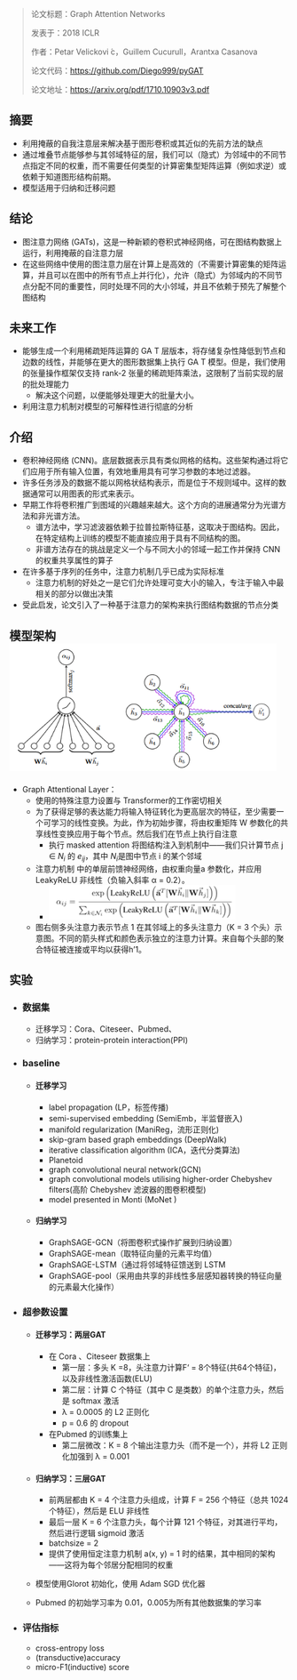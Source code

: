 > 论文标题：Graph Attention Networks
>
> 发表于：2018 ICLR
>
> 作者：Petar Velickovi ́c，Guillem Cucurull，Arantxa Casanova
>
> 论文代码：https://github.com/Diego999/pyGAT
>
> 论文地址：https://arxiv.org/pdf/1710.10903v3.pdf

## 摘要

- 利用掩蔽的自我注意层来解决基于图形卷积或其近似的先前方法的缺点
- 通过堆叠节点能够参与其邻域特征的层，我们可以（隐式）为邻域中的不同节点指定不同的权重，而不需要任何类型的计算密集型矩阵运算（例如求逆）或依赖于知道图形结构前期。
- 模型适用于归纳和迁移问题

## 结论

- 图注意力网络 (GATs)，这是一种新颖的卷积式神经网络，可在图结构数据上运行，利用掩蔽的自注意力层
- 在这些网络中使用的图注意力层在计算上是高效的（不需要计算密集的矩阵运算，并且可以在图中的所有节点上并行化），允许（隐式）为邻域内的不同节点分配不同的重要性，同时处理不同的大小邻域，并且不依赖于预先了解整个图结构

## 未来工作

- 能够生成一个利用稀疏矩阵运算的 GA T 层版本，将存储复杂性降低到节点和边数的线性，并能够在更大的图形数据集上执行 GA T  模型。但是，我们使用的张量操作框架仅支持 rank-2 张量的稀疏矩阵乘法，这限制了当前实现的层的批处理能力
  - 解决这个问题，以便能够处理更大的批量大小。
- 利用注意力机制对模型的可解释性进行彻底的分析

## 介绍

- 卷积神经网络 (CNN)。底层数据表示具有类似网格的结构。这些架构通过将它们应用于所有输入位置，有效地重用具有可学习参数的本地过滤器。
- 许多任务涉及的数据不能以网格状结构表示，而是位于不规则域中。这样的数据通常可以用图表的形式来表示。
- 早期工作将卷积推广到图域的兴趣越来越大。这个方向的进展通常分为光谱方法和非光谱方法。
  - 谱方法中，学习滤波器依赖于拉普拉斯特征基，这取决于图结构。因此，在特定结构上训练的模型不能直接应用于具有不同结构的图。
  - 非谱方法存在的挑战是定义一个与不同大小的邻域一起工作并保持 CNN 的权重共享属性的算子
- 在许多基于序列的任务中，注意力机制几乎已成为实际标准
  - 注意力机制的好处之一是它们允许处理可变大小的输入，专注于输入中最相关的部分以做出决策
- 受此启发，论文引入了一种基于注意力的架构来执行图结构数据的节点分类

## 模型架构<img src="img/1.png" alt="1" style="zoom:80%;" />

- Graph Attentional Layer：
  - 使用的特殊注意力设置与 Transformer的工作密切相关
  - 为了获得足够的表达能力将输入特征转化为更高层次的特征，至少需要一个可学习的线性变换。为此，作为初始步骤，将由权重矩阵 W 参数化的共享线性变换应用于每个节点。然后我们在节点上执行自注意
    - 执行 masked attention 将图结构注入到机制中——我们只计算节点 j ∈ $N_i$ 的 $e_{ij}$，其中 $N_i$是图中节点 i 的某个邻域
  - 注意力机制 中的单层前馈神经网络，由权重向量a  参数化，并应用 LeakyReLU 非线性（负输入斜率 α = 0.2）。
    - <img src="img/2.png" alt="2" style="zoom:80%;" /> 
  - 图右侧多头注意力表示节点 1 在其邻域上的多头注意力（K = 3 个头）示意图。不同的箭头样式和颜色表示独立的注意力计算。来自每个头部的聚合特征被连接或平均以获得h’1。

## 实验

- ### 数据集

  - 迁移学习：Cora、Citeseer、Pubmed、
  - 归纳学习：protein-protein interaction(PPI)

- ### baseline

  - #### 迁移学习

    - label propagation (LP，标签传播)
    - semi-supervised embedding (SemiEmb，半监督嵌入)
    - manifold regularization (ManiReg，流形正则化) 
    - skip-gram based graph embeddings (DeepWalk) 
    - iterative classification algorithm (ICA，迭代分类算法)
    - Planetoid
    - graph convolutional neural network(GCN)
    - graph convolutional models utilising higher-order Chebyshev filters(高阶 Chebyshev 滤波器的图卷积模型) 
    - model presented in Monti (MoNet )

  - #### 归纳学习

    - GraphSAGE-GCN（将图卷积式操作扩展到归纳设置）
    - GraphSAGE-mean（取特征向量的元素平均值）
    - GraphSAGE-LSTM（通过将邻域特征馈送到  LSTM 
    - GraphSAGE-pool（采用由共享的非线性多层感知器转换的特征向量的元素最大化操作）

- ### 超参数设置

  - #### 迁移学习：两层GAT

    - 在 Cora 、Citeseer 数据集上
      - 第一层：多头 K =8，头注意力计算F‘ = 8个特征(共64个特征)，以及非线性激活函数(ELU)
      - 第二层：计算 C 个特征（其中 C 是类数）的单个注意力头，然后是 softmax 激活
      - λ = 0.0005 的 L2 正则化
      - p = 0.6 的 dropout
    - 在Pubmed 的训练集上
      - 第二层微改：K = 8 个输出注意力头（而不是一个），并将 L2 正则化加强到 λ = 0.001

  - #### 归纳学习：三层GAT

    - 前两层都由 K = 4 个注意力头组成，计算 F = 256 个特征（总共 1024 个特征），然后是 ELU 非线性
    - 最后一层 K = 6 个注意力头，每个计算 121 个特征，对其进行平均，然后进行逻辑 sigmoid 激活
    - batchsize = 2
    - 提供了使用恒定注意力机制 a(x, y) = 1 时的结果，其中相同的架构——这将为每个邻居分配相同的权重

  - 模型使用Glorot 初始化，使用 Adam SGD 优化器

  - Pubmed 的初始学习率为 0.01，0.005为所有其他数据集的学习率

- ### 评估指标

  - cross-entropy loss
  -  (transductive)accuracy
  - micro-F1(inductive) score